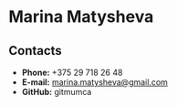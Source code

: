 # Marina Matysheva

## Contacts

- **Phone:** +375 29 718 26 48
- **E-mail:** [marina.matysheva@gmail.com](http://gmail.com)
- **GitHub:** gitmumca
